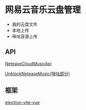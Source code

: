 # 网易云音乐云盘管理
* 我的云盘文件
* 本地上传
* 咪咕音源上传

## API

[NeteaseCloudMusicApi](https://github.com/Binaryify/NeteaseCloudMusicApi)  

[UnblockNeteaseMusic(咪咕部分)](https://github.com/Binaryify/NeteaseCloudMusicApi)  

## 框架

[electron-vite-vue](https://github.com/UnblockNeteaseMusic/server)  
